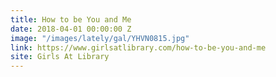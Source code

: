 ```yaml
---
title: How to be You and Me
date: 2018-04-01 00:00:00 Z
image: "/images/lately/gal/YHVN0815.jpg"
link: https://www.girlsatlibrary.com/how-to-be-you-and-me
site: Girls At Library
---
```


